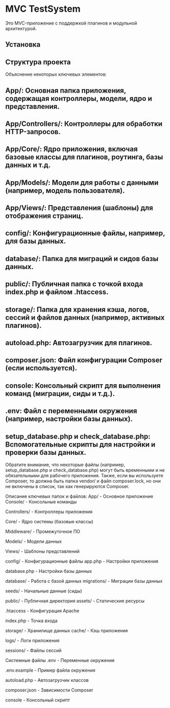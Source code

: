 # MVC TestSystem

Это MVC-приложение с поддержкой плагинов и модульной архитектурой.

## Установка

## Структура проекта

Объяснение некоторых ключевых элементов:

## App/: Основная папка приложения, содержащая контроллеры, модели, ядро и представления.

## App/Controllers/: Контроллеры для обработки HTTP-запросов.

## App/Core/: Ядро приложения, включая базовые классы для плагинов, роутинга, базы данных и т.д.

## App/Models/: Модели для работы с данными (например, модель пользователя).

## App/Views/: Представления (шаблоны) для отображения страниц.

## config/: Конфигурационные файлы, например, для базы данных.

## database/: Папка для миграций и сидов базы данных.

## public/: Публичная папка с точкой входа index.php и файлом .htaccess.

## storage/: Папка для хранения кэша, логов, сессий и файлов данных (например, активных плагинов).

## autoload.php: Автозагрузчик для плагинов.

## composer.json: Файл конфигурации Composer (если используется).

## console: Консольный скрипт для выполнения команд (миграции, сиды и т.д.).

## .env: Файл с переменными окружения (например, настройки базы данных).

## setup_database.php и check_database.php: Вспомогательные скрипты для настройки и проверки базы данных.

Обратите внимание, что некоторые файлы (например, setup_database.php и check_database.php) могут быть временными и не обязательными для рабочего приложения. Также, если вы используете Composer, то должна быть папка vendor/ и файл composer.lock, но они не включены в список, так как генерируются Composer.

Описание ключевых папок и файлов:
App/ - Основное приложение
Console/ - Консольные команды

Controllers/ - Контроллеры приложения

Core/ - Ядро системы (базовые классы)

Middleware/ - Промежуточное ПО

Models/ - Модели данных

Views/ - Шаблоны представлений

config/ - Конфигурационные файлы
app.php - Настройки приложения

database.php - Настройки базы данных

database/ - Работа с базой данных
migrations/ - Миграции базы данных

seeds/ - Начальные данные (сиды)

public/ - Публичная директория
assets/ - Статические ресурсы

.htaccess - Конфигурация Apache

index.php - Точка входа

storage/ - Хранилище данных
cache/ - Кэш приложения

logs/ - Логи приложения

sessions/ - Файлы сессий

Системные файлы
.env - Переменные окружения

.env.example - Пример файла окружения

autoload.php - Автозагрузчик классов

composer.json - Зависимости Composer

console - Консольный скрипт
